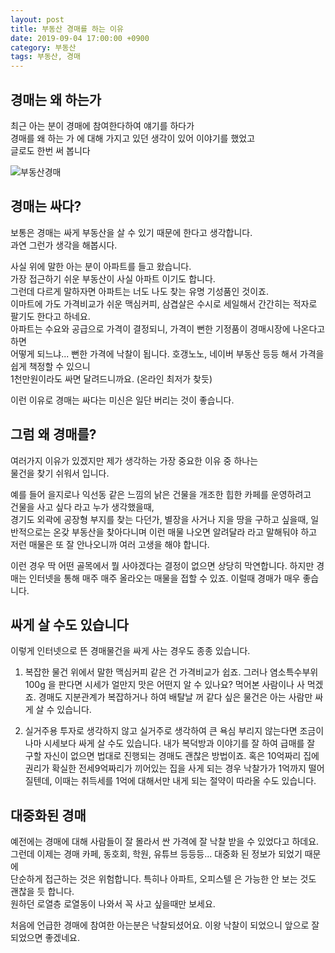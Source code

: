 ```yaml
---
layout: post
title: 부동산 경매를 하는 이유
date: 2019-09-04 17:00:00 +0900
category: 부동산
tags: 부동산, 경매
---
```



## 경매는 왜 하는가
최근 아는 분이 경매에 참여한다하여 얘기를 하다가  
경매를 왜 하는 가 에 대해 가지고 있던 생각이 있어 이야기를 했었고  
글로도 한번 써 봅니다

![부동산경매](https://user-images.githubusercontent.com/7343388/64232571-29023800-cf2d-11e9-8598-966d52377a1e.jpg)

## 경매는 싸다? 
보통은 경매는 싸게 부동산을 살 수 있기 때문에 한다고 생각합니다.  
과연 그런가 생각을 해봅시다.  

사실 위에 말한 아는 분이 아파트를 들고 왔습니다.  
가장 접근하기 쉬운 부동산이 사실 아파트 이기도 합니다.  
그런데 다르게 말하자면 아파트는 너도 나도 찾는 유명 기성품인 것이죠.  
이마트에 가도 가격비교가 쉬운 맥심커피, 삼겹살은 수시로 세일해서 간간히는 적자로 팔기도 한다고 하네요.  
아파트는 수요와 공급으로 가격이 결정되니, 가격이 뻔한 기정품이 경매시장에 나온다고 하면  
어떻게 되느냐...  뻔한 가격에 낙찰이 됩니다. 호갱노노, 네이버 부동산 등등 해서 가격을 쉽게 책정할 수 있으니  
1천만원이라도 싸면 달려드니까요. (온라인 최저가 찾듯)  

이런 이유로 경매는 싸다는 미신은 일단 버리는 것이 좋습니다.

## 그럼 왜 경매를?
여러가지 이유가 있겠지만 제가 생각하는 가장 중요한 이유 중 하나는  
물건을 찾기 쉬워서 입니다.  

예를 들어 을지로나 익선동 같은 느낌의 낡은 건물을 개조한 힙한 카페를 운영하려고  
건물을 사고 싶다 라고 누가 생각했을때,  
경기도 외곽에 공장형 부지를 찾는 다던가,
별장을 사거나 지을 땅을 구하고 싶을때,
일반적으로는 온갖 부동산을 찾아다니며 이런 매물 나오면 알려달라 라고 말해둬야 하고  
저런 매물은 또 잘 안나오니까 여러 고생을 해야 합니다. 

이런 경우 딱 어떤 골목에서 뭘 사야겠다는 결정이 없으면 상당히 막연합니다.
하지만 경매는 인터넷을 통해 매주 매주 올라오는 매물을 접할 수 있죠.
이럴때 경매가 매우 좋습니다.

## 싸게 살 수도 있습니다
이렇게 인터넷으로 뜬 경매물건을 싸게 사는 경우도 종종 있습니다.

 1. 복잡한 물건
위에서 말한 맥심커피 같은 건 가격비교가 쉽죠. 그러나 염소특수부위100g 을 판다면 시세가 얼만지 맛은 어떤지 알 수 있나요? 먹어본 사람이나 사 먹겠죠.
경매도 지분관계가 복잡하거나 하여 배탈날 꺼 같다 싶은 물건은 아는 사람만 싸게 살 수 있습니다.

2. 실거주용
투자로 생각하지 않고 실거주로 생각하여 큰 욕심 부리지 않는다면 조금이나마 시세보다 싸게 살 수도 있습니다. 내가 복덕방과 이야기를 잘 하여 급매를 잘 구할 자신이 없으면 법대로 진행되는 경매도 괜찮은 방법이죠.
혹은 10억짜리 집에 권리가 확실한 전세9억짜리가 끼어있는 집을 사게 되는 경우
낙찰가가 1억까지 떨어질텐데, 이때는 취득세를 1억에 대해서만 내게 되는 절약이 따라올 수도 있습니다.


## 대중화된 경매
예전에는 경매에 대해 사람들이 잘 몰라서 싼 가격에 잘 낙찰 받을 수 있었다고 하데요.
그런데 이제는 경매 카페, 동호회, 학원, 유튜브 등등등... 대중화 된 정보가 되었기 때문에  
단순하게 접근하는 것은 위험합니다.
특히나 아파트, 오피스텔 은 가능한 안 보는 것도 괜찮을 듯 합니다.  
원하던 로열층 로열동이 나와서 꼭 사고 싶을때만 보세요.  

처음에 언급한 경매에 참여한 아는분은 낙찰되셨어요. 
이왕 낙찰이 되었으니 앞으로 잘 되었으면 좋겠네요.

